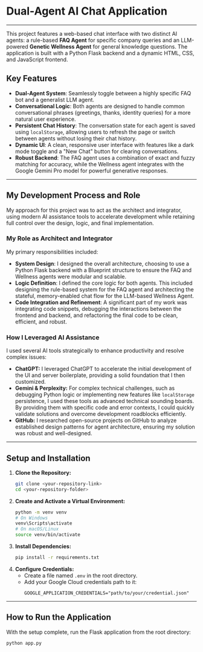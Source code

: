 
# Dual-Agent AI Chat Application


---
This project features a web-based chat interface with two distinct AI agents: a rule-based **FAQ Agent** for specific company queries and an LLM-powered **Genetic Wellness Agent** for general knowledge questions. The application is built with a Python Flask backend and a dynamic HTML, CSS, and JavaScript frontend.

## Key Features

  * **Dual-Agent System**: Seamlessly toggle between a highly specific FAQ bot and a generalist LLM agent.
  * **Conversational Logic**: Both agents are designed to handle common conversational phrases (greetings, thanks, identity queries) for a more natural user experience.
  * **Persistent Chat History**: The conversation state for each agent is saved using `localStorage`, allowing users to refresh the page or switch between agents without losing their chat history.
  * **Dynamic UI**: A clean, responsive user interface with features like a dark mode toggle and a "New Chat" button for clearing conversations.
  * **Robust Backend**: The FAQ agent uses a combination of exact and fuzzy matching for accuracy, while the Wellness agent integrates with the Google Gemini Pro model for powerful generative responses.

-----

## My Development Process and Role

My approach for this project was to act as the architect and integrator, using modern AI assistance tools to accelerate development while retaining full control over the design, logic, and final implementation.

### My Role as Architect and Integrator

My primary responsibilities included:

  * **System Design**: I designed the overall architecture, choosing to use a Python Flask backend with a Blueprint structure to ensure the FAQ and Wellness agents were modular and scalable.
  * **Logic Definition**: I defined the core logic for both agents. This included designing the rule-based system for the FAQ agent and architecting the stateful, memory-enabled chat flow for the LLM-based Wellness Agent.
  * **Code Integration and Refinement**: A significant part of my work was integrating code snippets, debugging the interactions between the frontend and backend, and refactoring the final code to be clean, efficient, and robust.

### How I Leveraged AI Assistance

I used several AI tools strategically to enhance productivity and resolve complex issues:

  * **ChatGPT:** I leveraged ChatGPT to accelerate the initial development of the UI and server boilerplate, providing a solid foundation that I then customized.
  * **Gemini & Perplexity:** For complex technical challenges, such as debugging Python logic or implementing new features like `localStorage` persistence, I used these tools as advanced technical sounding boards. By providing them with specific code and error contexts, I could quickly validate solutions and overcome development roadblocks efficiently.
  * **GitHub:** I researched open-source projects on GitHub to analyze established design patterns for agent architecture, ensuring my solution was robust and well-designed.

-----

## Setup and Installation

1.  **Clone the Repository:**
    ```bash
    git clone <your-repository-link>
    cd <your-repository-folder>
    ```
2.  **Create and Activate a Virtual Environment:**
    ```bash
    python -m venv venv
    # On Windows
    venv\Scripts\activate
    # On macOS/Linux
    source venv/bin/activate
    ```
3.  **Install Dependencies:**
    ```bash
    pip install -r requirements.txt
    ```
4.  **Configure Credentials:**
      * Create a file named `.env` in the root directory.
      * Add your Google Cloud credentials path to it:
        ```
        GOOGLE_APPLICATION_CREDENTIALS="path/to/your/credential.json"
        ```

-----

## How to Run the Application

With the setup complete, run the Flask application from the root directory:

```bash
python app.py
```

